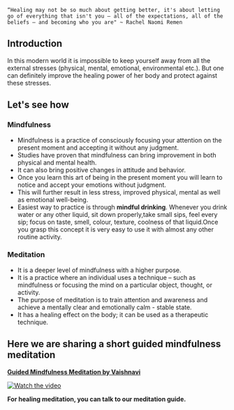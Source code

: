 `“Healing may not be so much about getting better, it's about letting go of everything that isn't you – all of the expectations, all of the beliefs – and becoming who you are" ~ Rachel Naomi Remen`

## Introduction

In this modern world it is impossible to keep yourself away from all the external stresses (physical, mental, emotional, environmental etc.).
But one can definitely improve the healing power of her body and protect against these stresses.

## Let's see how

### Mindfulness

- Mindfulness is a practice of consciously focusing your attention on the present moment and accepting it without any judgment.
- Studies have proven that mindfulness can bring improvement in both physical and mental health.
- It can also bring positive changes in attitude and behavior.
- Once you learn this art of being in the present moment you will learn to notice and accept your emotions without judgment.
- This will further result in less stress, improved physical, mental as well as emotional well-being.
- Easiest way to practice is through **mindful drinking**.
Whenever you drink water or any other liquid, sit down properly,take small sips, feel every sip; focus on taste, smell, colour, texture, coolness of that liquid.Once you grasp this concept it is very easy to use it with almost any other routine activity.

### Meditation

- It is a deeper level of mindfulness with a higher purpose.
- It is a practice where an individual uses a technique – such as mindfulness or focusing the mind on a particular object, thought, or activity.
- The purpose of meditation is to train attention and awareness and achieve a mentally clear and emotionally calm - stable state.
- It has a healing effect on the body; it can be used as a therapeutic technique.

## Here we are sharing a short guided mindfulness meditation

[**Guided Mindfulness Meditation by Vaishnavi**](https://youtu.be/KTkjZPQZuvk)  

[![Watch the video](https://img.youtube.com/vi/KTkjZPQZuvk/hqdefault.jpg)](https://youtu.be/KTkjZPQZuvk)

**For healing meditation, you can talk to our meditation guide.**
